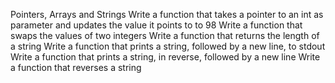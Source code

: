 Pointers, Arrays and Strings
Write a function that takes a pointer to an int as parameter and updates the value it points to to 98
Write a function that swaps the values of two integers
Write a function that returns the length of a string
Write a function that prints a string, followed by a new line, to stdout
Write a function that prints a string, in reverse, followed by a new line
Write a function that reverses a string
